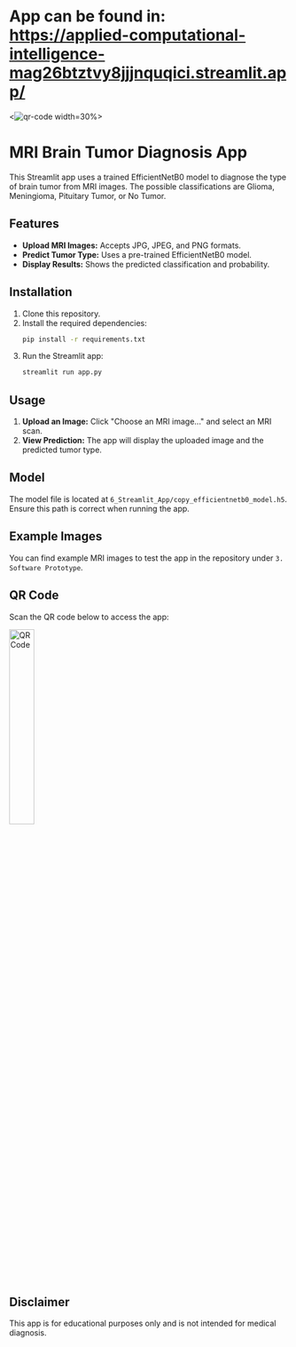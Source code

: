 # App can be found in: https://applied-computational-intelligence-mag26btztvy8jjjnquqici.streamlit.app/
<![qr-code](https://github.com/DatAlbertW/Applied-Computational-Intelligence/assets/144963224/e4949176-6a01-40a4-947a-6bd05a21fcb6) width=30%>

# MRI Brain Tumor Diagnosis App

This Streamlit app uses a trained EfficientNetB0 model to diagnose the type of brain tumor from MRI images. The possible classifications are Glioma, Meningioma, Pituitary Tumor, or No Tumor.

## Features

- **Upload MRI Images:** Accepts JPG, JPEG, and PNG formats.
- **Predict Tumor Type:** Uses a pre-trained EfficientNetB0 model.
- **Display Results:** Shows the predicted classification and probability.

## Installation

1. Clone this repository.
2. Install the required dependencies:
    ```sh
    pip install -r requirements.txt
    ```
3. Run the Streamlit app:
    ```sh
    streamlit run app.py
    ```

## Usage

1. **Upload an Image:** Click "Choose an MRI image..." and select an MRI scan.
2. **View Prediction:** The app will display the uploaded image and the predicted tumor type.

## Model

The model file is located at `6_Streamlit_App/copy_efficientnetb0_model.h5`. Ensure this path is correct when running the app.

## Example Images

You can find example MRI images to test the app in the repository under `3. Software Prototype`.

## QR Code

Scan the QR code below to access the app:

<img src="path_to_qr_code_image" alt="QR Code" width="30%">

## Disclaimer

This app is for educational purposes only and is not intended for medical diagnosis.
